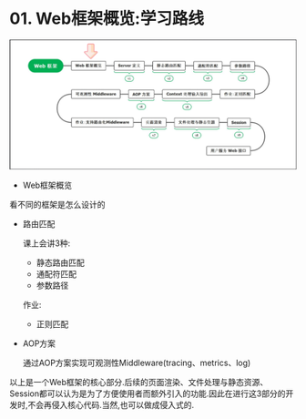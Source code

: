 # 01. Web框架概览:学习路线

![Web框架概览](../img/Web框架之%20Server与路由树%20/1.Web框架概览-学习路线/Web框架概览.png)

- Web框架概览

看不同的框架是怎么设计的

- 路由匹配

	课上会讲3种:

	- 静态路由匹配
	- 通配符匹配
	- 参数路径

	作业:
	
	- 正则匹配

- AOP方案

	通过AOP方案实现可观测性Middleware(tracing、metrics、log)
	
以上是一个Web框架的核心部分.后续的页面渲染、文件处理与静态资源、Session都可以认为是为了方便使用者而额外引入的功能.因此在进行这3部分的开发时,不会再侵入核心代码.当然,也可以做成侵入式的.